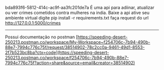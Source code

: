 bda893f6-5812-414c-ac9f-aa3fc201de7a
É uma api para adiinar, atualizar ou ver crimes cometidos contra mulheres na india.
Baixe a api
ative seu ambiente virtual
digite pip install -r requirements.txt
faça request do url http://127.0.0.1:5000/crimes

______________________________________________________________________________________
Possui documentação no postman
[https://speeding-desert-250213.postman.co/workspace/My-Workspace~f254706c-7b94-490b-88e7-7994c776c75f/request/38514902-78c2cc0a-9461-49d1-8553-2f7b523bc8ba?ctx=code](https://speeding-desert-250213.postman.co/workspace/f254706c-7b94-490b-88e7-7994c776c75f?action=share&source=email&creator=38514902)
